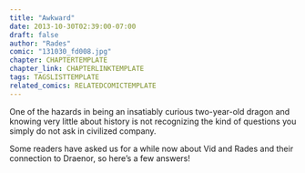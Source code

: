 ```yaml
---
title: "Awkward"
date: 2013-10-30T02:39:00-07:00
draft: false
author: "Rades"
comic: "131030_fd008.jpg"
chapter: CHAPTERTEMPLATE
chapter_link: CHAPTERLINKTEMPLATE
tags: TAGSLISTTEMPLATE
related_comics: RELATEDCOMICTEMPLATE
---
```


One of the hazards in being an insatiably curious two-year-old dragon and knowing very little about history is not recognizing the kind of questions you simply do not ask in civilized company.


Some readers have asked us for a while now about Vid and Rades and their connection to Draenor, so here’s a few answers!

